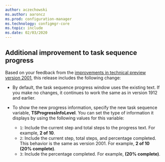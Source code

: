 ```yaml
---
author: aczechowski
ms.author: aaroncz
ms.prod: configuration-manager
ms.technology: configmgr-core
ms.topic: include
ms.date: 02/03/2020
---
```


## <a name="bkmk_tsprogress"></a> Additional improvement to task sequence progress

<!--5932692, fka 2356386-->

Based on your feedback from the [improvements in technical preview version 2001](../../technical-preview-2001.md#bkmk_tsprogress), this release includes the following change:

- By default, the task sequence progress window uses the existing text. If you make no changes, it continues to work the same as in version 1912 and earlier.

- To show the new progress information, specify the new task sequence variable, **TSProgressInfoLevel**. You can set the type of information it displays by using the following values for this variable:

  - `1`: Include the current step and total steps to the progress text. For example, **2 of 10**.
  - `2`: Include the current step, total steps, and percentage completed. This behavior is the same as version 2001. For example, **2 of 10 (20% complete)**.
  - `3`: Include the percentage completed. For example, **(20% complete)**.
